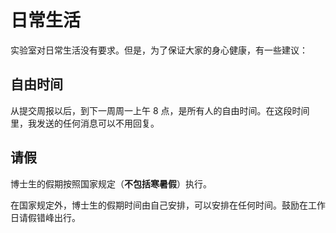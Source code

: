 # 日常生活

实验室对日常生活没有要求。但是，为了保证大家的身心健康，有一些建议：

## 自由时间

从提交周报以后，到下一周周一上午 8 点，是所有人的自由时间。在这段时间里，我发送的任何消息可以不用回复。

## 请假

博士生的假期按照国家规定（**不包括寒暑假**）执行。

在国家规定外，博士生的假期时间由自己安排，可以安排在任何时间。鼓励在工作日请假错峰出行。
